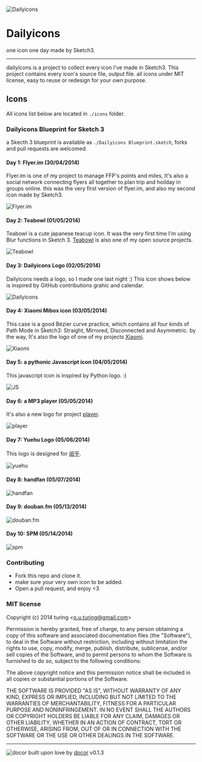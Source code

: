 ![Dailyicons](./icons/dailyicons/dailyicons-banner.png)

# Dailyicons
one icon one day made by Sketch3.

---
dailyicons is a project to collect every icon I've made in Sketch3. This project contains every icon's source file, output file. all icons under MIT license, easy to reuse or redesign for your own purpose.

## Icons

All icons list below are located in `./icons` folder.

### Dailyicons Blueprint for Sketch 3

a Skecth 3 blueprint is available as `./Dailyicons Blueprint.sketch`, forks and pull requests are welcomed.

#### Day 1: Flyer.im (30/04/2014)

Flyer.im is one of my project to manage FFP's points and miles, It's also a social network connecting flyers all together to plan trip and hoilday in groups online. this was the very first version of flyer.im, and also my second icon made by Sketch3.

![Flyer.im](./icons/flyer.im/flyer.im.png)

#### Day 2: Teabowl (01/05/2014)

Teabowl is a cute japanese teacup icon. It was the very first time I'm using Blur functions in Sketch 3. [Teabowl](https://github.com/turingou/teabowl) is also one of my open source projects.

![Teabowl](./icons/teabowl/teabowl.png)

#### Day 3: Dailyicons Logo (02/05/2014)

Dailyicons needs a logo, so I made one last night :) This icon shows below is inspired by GitHub contributions grahic and calendar.

![Dailyicons](./icons/dailyicons/dailyicons.png)

#### Day 4: Xiaomi Mibox icon (03/05/2014)

This case is a good Bézier curve practice, which contains all four kinds of Path Mode in Sketch3: Straight, Mirrored, Disconnected and Asymmetric. by the way, It's also the logo of one of my projects [Xiaomi](https://github.com/turingou/xiaomi).

![Xiaomi](./icons/xiaomi/xiaomi.png)

#### Day 5: a pythonic Javascript icon (04/05/2014)

This javascript icon is inspired by Python logo. :)

![JS](./icons/js/js.png)

#### Day 6: a MP3 player (05/05/2014)

It's also a new logo for project [player](https://github.com/turingou/player).

![player](./icons/player/player.png)

#### Day 7: Yuehu Logo (05/06/2014)

This logo is designed for [阅乎](http://yuehu.io).

![yuehu](./icons/yuehu/yuehu.png)

#### Day 8: handfan (05/07/2014)

![handfan](./icons/handfan/handfan.png)

#### Day 9: douban.fm (05/13/2014)

![douban.fm](./icons/douban.fm/douban.fm.png)

#### Day 10: SPM (05/14/2014)

![spm](./icons/spm/spm.png)

### Contributing
- Fork this repo and clone it.
- make sure your very own icon to be added.
- Open a pull request, and enjoy <3

### MIT license
Copyright (c) 2014 turing &lt;o.u.turing@gmail.com&gt;

Permission is hereby granted, free of charge, to any person obtaining a copy
of this software and associated documentation files (the &quot;Software&quot;), to deal
in the Software without restriction, including without limitation the rights
to use, copy, modify, merge, publish, distribute, sublicense, and/or sell
copies of the Software, and to permit persons to whom the Software is
furnished to do so, subject to the following conditions:

The above copyright notice and this permission notice shall be included in
all copies or substantial portions of the Software.

THE SOFTWARE IS PROVIDED &quot;AS IS&quot;, WITHOUT WARRANTY OF ANY KIND, EXPRESS OR
IMPLIED, INCLUDING BUT NOT LIMITED TO THE WARRANTIES OF MERCHANTABILITY,
FITNESS FOR A PARTICULAR PURPOSE AND NONINFRINGEMENT. IN NO EVENT SHALL THE
AUTHORS OR COPYRIGHT HOLDERS BE LIABLE FOR ANY CLAIM, DAMAGES OR OTHER
LIABILITY, WHETHER IN AN ACTION OF CONTRACT, TORT OR OTHERWISE, ARISING FROM,
OUT OF OR IN CONNECTION WITH THE SOFTWARE OR THE USE OR OTHER DEALINGS IN
THE SOFTWARE.

---
![docor](https://cdn1.iconfinder.com/data/icons/windows8_icons_iconpharm/26/doctor.png)
built upon love by [docor](https://github.com/turingou/docor.git) v0.1.3